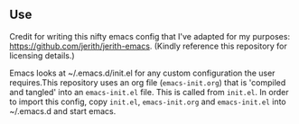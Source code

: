## Use

Credit for writing this nifty emacs config that I've adapted for my purposes:  https://github.com/jerith/jerith-emacs. (Kindly reference this repository for licensing details.)

Emacs looks at ~/.emacs.d/init.el for any custom configuration the user
requires.This repository uses an org file (`emacs-init.org`) that is 'compiled
and tangled' into an `emacs-init.el` file. This is called from `init.el`. In
order to import this config, copy `init.el`, `emacs-init.org` and `emacs-init.el`
into ~/.emacs.d and start emacs.
